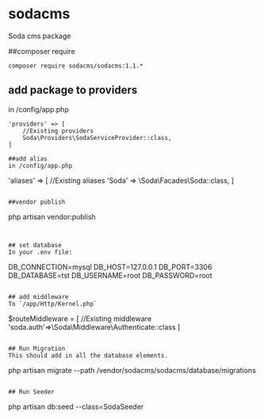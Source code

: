 # sodacms
Soda cms package

##composer require
```
composer require sodacms/sodacms:1.1.*
```

## add package to providers
in /config/app.php
```
'providers' => [
    //Existing providers
    Soda\Providers\SodaServiceProvider::class,
]

##add alias
in /config/app.php
```
'aliases' => [
    //Existing aliases
    'Soda' => \Soda\Facades\Soda::class,
]
```

##vendor publish
```
php artisan vendor:publish
```


## set database
In your .env file:
```
DB_CONNECTION=mysql
DB_HOST=127.0.0.1
DB_PORT=3306
DB_DATABASE=tst
DB_USERNAME=root
DB_PASSWORD=root
```

## add middleware
To `/app/Http/Kernel.php`
```
$routeMiddleware = [
    //Existing middleware
    'soda.auth'=>\Soda\Middleware\Authenticate::class
]
```

## Run Migration
This should add in all the database elements.
```
php artisan migrate --path /vendor/sodacms/sodacms/database/migrations
```

## Run Seeder
```
php artisan db:seed --class=SodaSeeder
```

